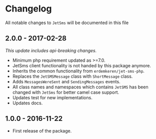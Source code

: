 # Changelog

All notable changes to `JetSms` will be documented in this file

## 2.0.0 - 2017-02-28

_This update includes api-breaking changes._

- Minimum php requirement updated as >=7.0.
- JetSms client functionality is not handed by this package anymore.
- Inherits the common functionality from `erdemkeren/jet-sms-php`.
- Replaces the `JetSMSMessage` class with `ShortMessage` class.
- Adds `MessagesWereSent` and `SendingMessages` events.
- All class names and namespaces which contains `JetSMS` has been changed with `JetSms` for better camel case support.
- Updates test for new implementations.
- Updates docs.

## 1.0.0 - 2016-11-22
- First release of the package.
